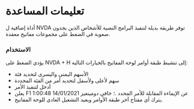 # تعليمات المساعدة
أداة إضافية ل NVDA توفر طريقة بديلة لتنفيذ البرامج النصية للأشخاص الذين يجدون صعوبة في الضغط على مجموعات مفاتيح معقدة.

### الاستخدام

يؤدي الضغط على NVDA + H إلى تنشيط طبقة أوامر لوحة المفاتيح بالخيارات التالية:

* الأسهم اليمنى واليسرى لتحديد فئة
* سهم لأعلى ولأسفل لتحديد أمر من الفئة المحددة
* أدخل لتنفيذ الأمر
* يعلن F1 عن الإيماءة المقابلة للأمر المحدد .؛ خافي دومينغيز 14/01/2021 1:00:48
* يترك أي مفتاح آخر طبقة الأوامر ويعيد التشغيل العادي للوحة المفاتيح.